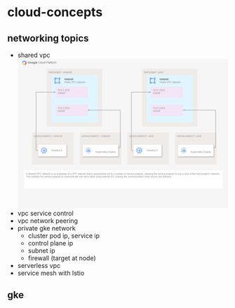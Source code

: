 # cloud-concepts

## networking topics
- shared vpc
![image info](./images/svpc-overview.drawio.png)
- vpc service control
- vpc network peering
- private gke network 
  - cluster pod ip, service ip
  - control plane ip
  - subnet ip 
  - firewall (target at node)
- serverless vpc
- service mesh with Istio

## gke
